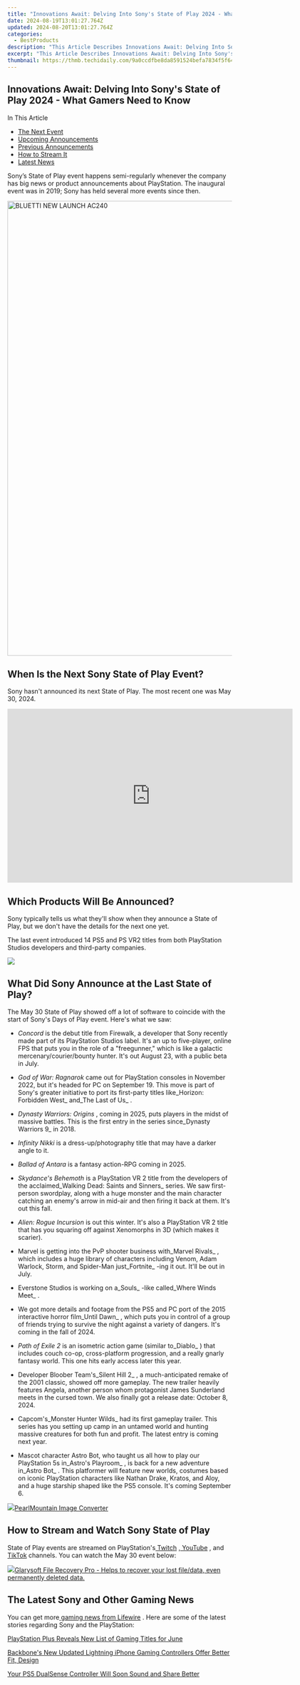 ```yaml
---
title: "Innovations Await: Delving Into Sony's State of Play 2024 - What Gamers Need to Know"
date: 2024-08-19T13:01:27.764Z
updated: 2024-08-20T13:01:27.764Z
categories:
  - BestProducts
description: "This Article Describes Innovations Await: Delving Into Sony's State of Play 2024 - What Gamers Need to Know"
excerpt: "This Article Describes Innovations Await: Delving Into Sony's State of Play 2024 - What Gamers Need to Know"
thumbnail: https://thmb.techidaily.com/9a0ccdfbe8da8591524befa7834f5f64eb569a97d027f532be495df3d4cfc012.jpg
---
```


## Innovations Await: Delving Into Sony's State of Play 2024 - What Gamers Need to Know

 In This Article 

* [ The Next Event ](https://www.lifewire.com/#toc-when-is-the-next-sony-state-of-play-event)
* [ Upcoming Announcements ](https://www.lifewire.com/#toc-which-products-will-be-announced)
* [ Previous Announcements ](https://www.lifewire.com/#toc-what-did-sony-announce-at-the-last-state-of-play)
* [ How to Stream It ](https://www.lifewire.com/#toc-how-to-stream-and-watch-sony-state-of-play)
* [ Latest News ](https://www.lifewire.com/#toc-the-latest-sony-and-other-gaming-news)

 Sony’s State of Play event happens semi-regularly whenever the company has big news or product announcements about PlayStation. The inaugural event was in 2019; Sony has held several more events since then.

<!-- affiliate ads begin -->
<a href="https://bluetties.sjv.io/c/5597632/2039292/17094" target="_top" id="2039292"><img src="//a.impactradius-go.com/display-ad/17094-2039292" border="0" alt="BLUETTI NEW LAUNCH AC240" width="954" height="1020"/></a><img height="0" width="0" src="https://imp.pxf.io/i/5597632/2039292/17094" style="position:absolute;visibility:hidden;" border="0" />
<!-- affiliate ads end -->
##  When Is the Next Sony State of Play Event? 

 Sony hasn't announced its next State of Play. The most recent one was May 30, 2024.

<!-- affiliate ads begin -->
<a href="https://secure.2checkout.com/order/checkout.php?PRODS=2337838&QTY=1&AFFILIATE=108875&CART=1"><iframe width="640" height="390" src="https://www.youtube.com/embed/rzZwphIv4RM" title="APFill - Ink and Toner Coverage Calculator" frameborder="0" allow="accelerometer; autoplay; clipboard-write; encrypted-media; gyroscope; picture-in-picture; web-share" referrerpolicy="strict-origin-when-cross-origin" allowfullscreen></iframe></a>
<!-- affiliate ads end -->
##  Which Products Will Be Announced? 

 Sony typically tells us what they'll show when they announce a State of Play, but we don't have the details for the next one yet.

 The last event introduced 14 PS5 and PS VR2 titles from both PlayStation Studios developers and third-party companies.

<!-- affiliate ads begin -->
<a href="https://secure.2checkout.com/order/checkout.php?PRODS=32667153&QTY=1&AFFILIATE=108875&CART=1"><img src="https://www.coolmuster.com/uploads/image/20201228/feature02.png" border="0"></a>
<!-- affiliate ads end -->
##  What Did Sony Announce at the Last State of Play? 

 The May 30 State of Play showed off a lot of software to coincide with the start of Sony's Days of Play event. Here's what we saw:

* _Concord_  is the debut title from Firewalk, a developer that Sony recently made part of its PlayStation Studios label. It's an up to five-player, online FPS that puts you in the role of a "freegunner," which is like a galactic mercenary/courier/bounty hunter. It's out August 23, with a public beta in July.

* _God of War: Ragnarok_ came out for PlayStation consoles in November 2022, but it's headed for PC on September 19\. This move is part of Sony's greater initiative to port its first-party titles like_Horizon: Forbidden West_ and_The Last of Us_ .
* _Dynasty Warriors: Origins_ , coming in 2025, puts players in the midst of massive battles. This is the first entry in the series since_Dynasty Warriors 9_ in 2018.
* _Infinity Nikki_ is a dress-up/photography title that may have a darker angle to it.

* _Ballad of Antara_ is a fantasy action-RPG coming in 2025.
* _Skydance's Behemoth_ is a PlayStation VR 2 title from the developers of the acclaimed_Walking Dead: Saints and Sinners_ series. We saw first-person swordplay, along with a huge monster and the main character catching an enemy's arrow in mid-air and then firing it back at them. It's out this fall.
* _Alien: Rogue Incursion_ is out this winter. It's also a PlayStation VR 2 title that has you squaring off against Xenomorphs in 3D (which makes it scarier).
* Marvel is getting into the PvP shooter business with_Marvel Rivals_ , which includes a huge library of characters including Venom, Adam Warlock, Storm, and Spider-Man just_Fortnite_ \-ing it out. It'll be out in July.
* Everstone Studios is working on a_Souls_ \-like called_Where Winds Meet_ .

* We got more details and footage from the PS5 and PC port of the 2015 interactive horror film_Until Dawn_ , which puts you in control of a group of friends trying to survive the night against a variety of dangers. It's coming in the fall of 2024.
* _Path of Exile 2_ is an isometric action game (similar to_Diablo_ ) that includes couch co-op, cross-platform progression, and a really gnarly fantasy world. This one hits early access later this year.
* Developer Bloober Team's_Silent Hill 2_ , a much-anticipated remake of the 2001 classic, showed off more gameplay. The new trailer heavily features Angela, another person whom protagonist James Sunderland meets in the cursed town. We also finally got a release date: October 8, 2024.

* Capcom's_Monster Hunter Wilds_ had its first gameplay trailer. This series has you setting up camp in an untamed world and hunting massive creatures for both fun and profit. The latest entry is coming next year.
* Mascot character Astro Bot, who taught us all how to play our PlayStation 5s in_Astro's Playroom_ , is back for a new adventure in_Astro Bot_ . This platformer will feature new worlds, costumes based on iconic PlayStation characters like Nathan Drake, Kratos, and Aloy, and a huge starship shaped like the PS5 console. It's coming September 6.

<!-- affiliate ads begin -->
<a href="https://secure.2checkout.com/order/checkout.php?PRODS=4550420&QTY=1&AFFILIATE=108875&CART=1"><img src="https://www.pearlmountainsoft.com/n_img/product/pic/f_02.jpg" border="0">PearlMountain Image Converter</a>
<!-- affiliate ads end -->
##  How to Stream and Watch Sony State of Play 

 State of Play events are streamed on PlayStation's[ Twitch](https://www.twitch.tv/playstation) ,[ YouTube](https://www.youtube.com/channel/UC-2Y8dQb0S6DtpxNgAKoJKA) , and[ TikTok](https://www.tiktok.com/@playstation) channels. You can watch the May 30 event below:

<!-- affiliate ads begin -->
<a href="https://order.glarysoft.com/order/checkout.php?PRODS=35408920&QTY=1&AFFILIATE=108875&CART=1"><img src="https://secure.avangate.com/images/merchant/6734fa703f6633ab896eecbdfad8953a/products/FR-200-1.png" border="0">Glarysoft File Recovery Pro - Helps to recover your lost file/data, even permanently deleted data. </a>
<!-- affiliate ads end -->
##  The Latest Sony and Other Gaming News 

 You can get more[ gaming news from Lifewire](https://www.lifewire.com/gaming-news-4797039) . Here are some of the latest stories regarding Sony and the PlayStation:

[  PlayStation Plus Reveals New List of Gaming Titles for June ](https://www.lifewire.com/playstation-plus-june-gaming-titles-8654540) 

[  Backbone's New Updated Lightning iPhone Gaming Controllers Offer Better Fit, Design ](https://www.lifewire.com/backbone-controller-iphone-second-gen-8611054) 

[  Your PS5 DualSense Controller Will Soon Sound and Share Better ](https://www.lifewire.com/ps5-dualsense-controller-beta-sound-share-8608716) 

<ins class="adsbygoogle"
     style="display:block"
     data-ad-format="autorelaxed"
     data-ad-client="ca-pub-7571918770474297"
     data-ad-slot="1223367746"></ins>



<ins class="adsbygoogle"
     style="display:block"
     data-ad-client="ca-pub-7571918770474297"
     data-ad-slot="8358498916"
     data-ad-format="auto"
     data-full-width-responsive="true"></ins>


